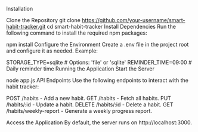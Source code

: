 
Installation

Clone the Repository
git clone https://github.com/your-username/smart-habit-tracker.git
cd smart-habit-tracker
Install Dependencies Run the following command to install the required npm packages:

npm install
Configure the Environment Create a .env file in the project root and configure it as needed. Example:

STORAGE_TYPE=sqlite  # Options: 'file' or 'sqlite'
REMINDER_TIME=09:00  # Daily reminder time
Running the Application
Start the Server

node app.js
API Endpoints Use the following endpoints to interact with the habit tracker:

POST /habits - Add a new habit.
GET /habits - Fetch all habits.
PUT /habits/:id - Update a habit.
DELETE /habits/:id - Delete a habit.
GET /habits/weekly-report - Generate a weekly progress report.

Access the Application By default, the server runs on http://localhost:3000.
